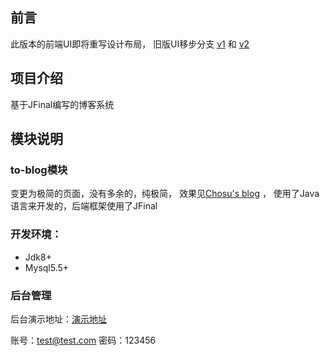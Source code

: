 ## 前言
  此版本的前端UI即将重写设计布局，
  旧版UI移步分支 
  [v1](https://gitee.com/choxsu/sblog/tree/v1) 和 [v2](https://gitee.com/choxsu/sblog/tree/v2)
## 项目介绍
  基于JFinal编写的博客系统
## 模块说明
### to-blog模块
  变更为极简的页面，没有多余的，纯极简，
  效果见[Chosu's blog](http://118.24.122.21/ "Chosu") ，
  使用了Java语言来开发的，后端框架使用了JFinal 
### 开发环境：
- Jdk8+
- Mysql5.5+
### 后台管理
后台演示地址：[演示地址](http://118.24.122.21/login)

账号：test@test.com    密码：123456


